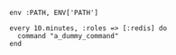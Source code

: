 <!-- usedin: [ _includes/_inlines/Tutorials/common/2013-01-20-whenever/2013-01-20-whenever_target-your-redis-server.md] -->

```
env :PATH, ENV['PATH']

every 10.minutes, :roles => [:redis] do
  command "a_dummy_command"
end
```
